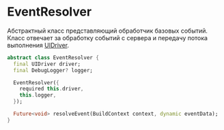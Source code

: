 # EventResolver

Абстрактный класс представляющий обработчик базовых событий. Класс отвечает за обработку событий с сервера и передачу потока выполнения [UIDriver](/docs/api/dart_api/UIDriver.md).

```dart
abstract class EventResolver {
  final UIDriver driver;
  final DebugLogger? logger;

  EventResolver({
    required this.driver,
    this.logger,
  });

  Future<void> resolveEvent(BuildContext context, dynamic eventData);
}
```